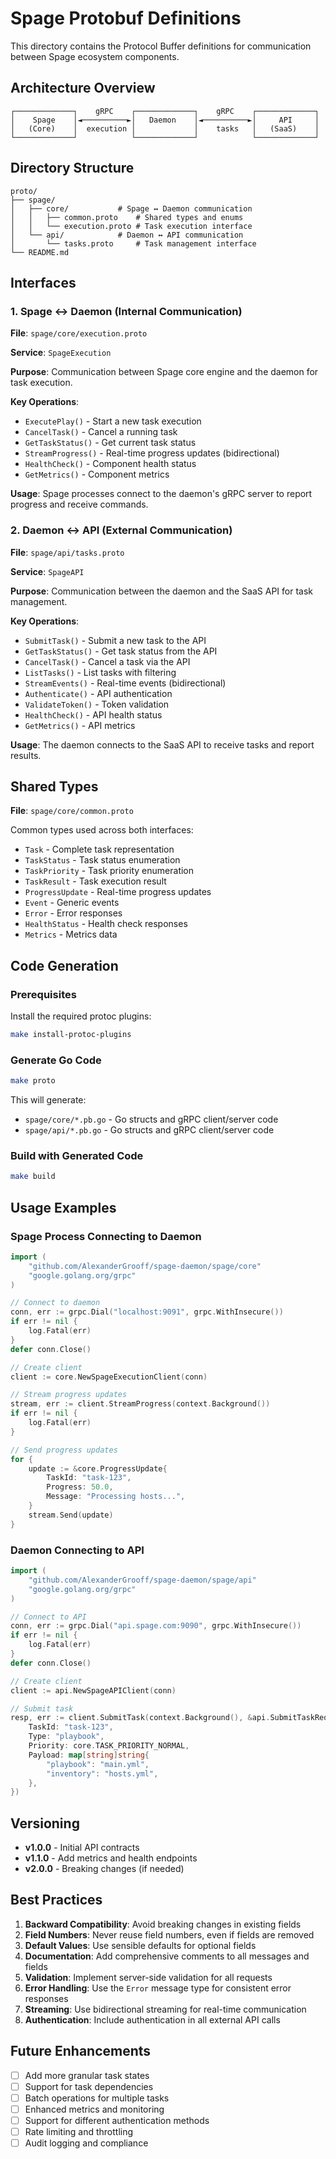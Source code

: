 # Spage Protobuf Definitions

This directory contains the Protocol Buffer definitions for communication between Spage ecosystem components.

## Architecture Overview

```
┌─────────────┐    gRPC    ┌─────────────┐    gRPC    ┌─────────────┐
│    Spage    │◄──────────►│   Daemon    │◄──────────►│     API     │
│   (Core)    │  execution │             │    tasks   │   (SaaS)    │
└─────────────┘            └─────────────┘            └─────────────┘
```

## Directory Structure

```
proto/
├── spage/
│   ├── core/           # Spage ↔ Daemon communication
│   │   ├── common.proto    # Shared types and enums
│   │   └── execution.proto # Task execution interface
│   └── api/            # Daemon ↔ API communication
│       └── tasks.proto     # Task management interface
└── README.md
```

## Interfaces

### 1. Spage ↔ Daemon (Internal Communication)

**File**: `spage/core/execution.proto`

**Service**: `SpageExecution`

**Purpose**: Communication between Spage core engine and the daemon for task execution.

**Key Operations**:
- `ExecutePlay()` - Start a new task execution
- `CancelTask()` - Cancel a running task
- `GetTaskStatus()` - Get current task status
- `StreamProgress()` - Real-time progress updates (bidirectional)
- `HealthCheck()` - Component health status
- `GetMetrics()` - Component metrics

**Usage**: Spage processes connect to the daemon's gRPC server to report progress and receive commands.

### 2. Daemon ↔ API (External Communication)

**File**: `spage/api/tasks.proto`

**Service**: `SpageAPI`

**Purpose**: Communication between the daemon and the SaaS API for task management.

**Key Operations**:
- `SubmitTask()` - Submit a new task to the API
- `GetTaskStatus()` - Get task status from the API
- `CancelTask()` - Cancel a task via the API
- `ListTasks()` - List tasks with filtering
- `StreamEvents()` - Real-time events (bidirectional)
- `Authenticate()` - API authentication
- `ValidateToken()` - Token validation
- `HealthCheck()` - API health status
- `GetMetrics()` - API metrics

**Usage**: The daemon connects to the SaaS API to receive tasks and report results.

## Shared Types

**File**: `spage/core/common.proto`

Common types used across both interfaces:

- `Task` - Complete task representation
- `TaskStatus` - Task status enumeration
- `TaskPriority` - Task priority enumeration
- `TaskResult` - Task execution result
- `ProgressUpdate` - Real-time progress updates
- `Event` - Generic events
- `Error` - Error responses
- `HealthStatus` - Health check responses
- `Metrics` - Metrics data

## Code Generation

### Prerequisites

Install the required protoc plugins:

```bash
make install-protoc-plugins
```

### Generate Go Code

```bash
make proto
```

This will generate:
- `spage/core/*.pb.go` - Go structs and gRPC client/server code
- `spage/api/*.pb.go` - Go structs and gRPC client/server code

### Build with Generated Code

```bash
make build
```

## Usage Examples

### Spage Process Connecting to Daemon

```go
import (
    "github.com/AlexanderGrooff/spage-daemon/spage/core"
    "google.golang.org/grpc"
)

// Connect to daemon
conn, err := grpc.Dial("localhost:9091", grpc.WithInsecure())
if err != nil {
    log.Fatal(err)
}
defer conn.Close()

// Create client
client := core.NewSpageExecutionClient(conn)

// Stream progress updates
stream, err := client.StreamProgress(context.Background())
if err != nil {
    log.Fatal(err)
}

// Send progress updates
for {
    update := &core.ProgressUpdate{
        TaskId: "task-123",
        Progress: 50.0,
        Message: "Processing hosts...",
    }
    stream.Send(update)
}
```

### Daemon Connecting to API

```go
import (
    "github.com/AlexanderGrooff/spage-daemon/spage/api"
    "google.golang.org/grpc"
)

// Connect to API
conn, err := grpc.Dial("api.spage.com:9090", grpc.WithInsecure())
if err != nil {
    log.Fatal(err)
}
defer conn.Close()

// Create client
client := api.NewSpageAPIClient(conn)

// Submit task
resp, err := client.SubmitTask(context.Background(), &api.SubmitTaskRequest{
    TaskId: "task-123",
    Type: "playbook",
    Priority: core.TASK_PRIORITY_NORMAL,
    Payload: map[string]string{
        "playbook": "main.yml",
        "inventory": "hosts.yml",
    },
})
```

## Versioning

- **v1.0.0** - Initial API contracts
- **v1.1.0** - Add metrics and health endpoints
- **v2.0.0** - Breaking changes (if needed)

## Best Practices

1. **Backward Compatibility**: Avoid breaking changes in existing fields
2. **Field Numbers**: Never reuse field numbers, even if fields are removed
3. **Default Values**: Use sensible defaults for optional fields
4. **Documentation**: Add comprehensive comments to all messages and fields
5. **Validation**: Implement server-side validation for all requests
6. **Error Handling**: Use the `Error` message type for consistent error responses
7. **Streaming**: Use bidirectional streaming for real-time communication
8. **Authentication**: Include authentication in all external API calls

## Future Enhancements

- [ ] Add more granular task states
- [ ] Support for task dependencies
- [ ] Batch operations for multiple tasks
- [ ] Enhanced metrics and monitoring
- [ ] Support for different authentication methods
- [ ] Rate limiting and throttling
- [ ] Audit logging and compliance 